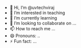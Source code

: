- 👋 Hi, I’m @uvtechviraj
- 👀 I’m interested in teaching
- 🌱 I’m currently learning 
- 💞️ I’m looking to collaborate on ...
- 📫 How to reach me ...
- 😄 Pronouns: ..
- ⚡ Fun fact: ...

<!---
uvtechviraj/uvtechviraj is a ✨ special ✨ repository because its `README.md` (this file) appears on your GitHub profile.
You can click the Preview link to take a look at your changes.
--->
